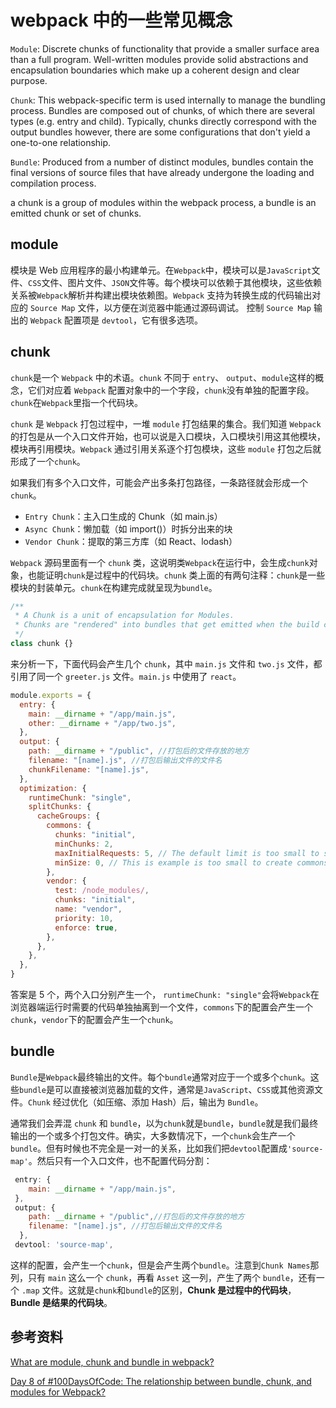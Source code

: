 # webpack 中的一些常见概念

`Module`: Discrete chunks of functionality that provide a smaller surface area than a full program. Well-written modules provide solid abstractions and encapsulation boundaries which make up a coherent design and clear purpose.

`Chunk`: This webpack-specific term is used internally to manage the bundling process. Bundles are composed out of chunks, of which there are several types (e.g. entry and child). Typically, chunks directly correspond with the output bundles however, there are some configurations that don't yield a one-to-one relationship.

`Bundle`: Produced from a number of distinct modules, bundles contain the final versions of source files that have already undergone the loading and compilation process.

a chunk is a group of modules within the webpack process, a bundle is an emitted chunk or set of chunks.

## module

模块是 Web 应用程序的最小构建单元。在`Webpack`中，模块可以是`JavaScript`文件、`CSS`文件、图片文件、`JSON`文件等。每个模块可以依赖于其他模块，这些依赖关系被`Webpack`解析并构建出模块依赖图。`Webpack` 支持为转换生成的代码输出对应的 `Source Map` 文件，以方便在浏览器中能通过源码调试。 控制 `Source Map` 输出的 `Webpack` 配置项是 `devtool`，它有很多选项。

## chunk

`chunk`是一个 `Webpack` 中的术语。`chunk` 不同于 `entry`、 `output`、`module`这样的概念，它们对应着 `Webpack` 配置对象中的一个字段，`chunk`没有单独的配置字段。`chunk`在`Webpack`里指一个代码块。

`chunk` 是 `Webpack` 打包过程中，一堆 `module` 打包结果的集合。我们知道 `Webpack` 的打包是从一个入口文件开始，也可以说是入口模块，入口模块引用这其他模块，模块再引用模块。`Webpack` 通过引用关系逐个打包模块，这些 `module` 打包之后就形成了一个`chunk`。

如果我们有多个入口文件，可能会产出多条打包路径，一条路径就会形成一个 `chunk`。

- `Entry Chunk`：主入口生成的 Chunk（如 main.js）
- `Async Chunk`：懒加载（如 import()）时拆分出来的块
- `Vendor Chunk`：提取的第三方库（如 React、lodash）

`Webpack` 源码里面有一个 `chunk` 类，这说明类`Webpack`在运行中，会生成`chunk`对象，也能证明`chunk`是过程中的代码块。`chunk` 类上面的有两句注释：`chunk`是一些模块的封装单元。`chunk`在构建完成就呈现为`bundle`。

```js
/**
 * A Chunk is a unit of encapsulation for Modules.
 * Chunks are "rendered" into bundles that get emitted when the build completes.
 */
class chunk {}
```

来分析一下，下面代码会产生几个 `chunk`，其中 `main.js` 文件和 `two.js` 文件，都引用了同一个 `greeter.js` 文件。`main.js` 中使用了 `react`。

```js
module.exports = {
  entry: {
    main: __dirname + "/app/main.js",
    other: __dirname + "/app/two.js",
  },
  output: {
    path: __dirname + "/public", //打包后的文件存放的地方
    filename: "[name].js", //打包后输出文件的文件名
    chunkFilename: "[name].js",
  },
  optimization: {
    runtimeChunk: "single",
    splitChunks: {
      cacheGroups: {
        commons: {
          chunks: "initial",
          minChunks: 2,
          maxInitialRequests: 5, // The default limit is too small to showcase the effect
          minSize: 0, // This is example is too small to create commons chunks
        },
        vendor: {
          test: /node_modules/,
          chunks: "initial",
          name: "vendor",
          priority: 10,
          enforce: true,
        },
      },
    },
  },
}
```

答案是 5 个，两个入口分别产生一个， `runtimeChunk: "single"`会将`Webpack`在浏览器端运行时需要的代码单独抽离到一个文件，`commons`下的配置会产生一个`chunk`，`vendor`下的配置会产生一个`chunk`。

## bundle

`Bundle`是`Webpack`最终输出的文件。每个`bundle`通常对应于一个或多个`chunk`。这些`bundle`是可以直接被浏览器加载的文件，通常是`JavaScript`、`CSS`或其他资源文件。`Chunk` 经过优化（如压缩、添加 Hash）后，输出为 `Bundle`。

通常我们会弄混 `chunk` 和 `bundle`，以为`chunk`就是`bundle`，`bundle`就是我们最终输出的一个或多个打包文件。确实，大多数情况下，一个`chunk`会生产一个`bundle`。但有时候也不完全是一对一的关系，比如我们把`devtool`配置成`'source-map'`。然后只有一个入口文件，也不配置代码分割：

```js
 entry: {
    main: __dirname + "/app/main.js",
 },
 output: {
    path: __dirname + "/public",//打包后的文件存放的地方
    filename: "[name].js", //打包后输出文件的文件名
  },
 devtool: 'source-map',
```

这样的配置，会产生一个`chunk`，但是会产生两个`bundle`。注意到`Chunk Names`那列，只有 `main` 这么一个 `chunk`，再看 `Asset` 这一列，产生了两个 `bundle`，还有一个 `.map` 文件。这就是`chunk`和`bundle`的区别，**Chunk 是过程中的代码块**，**Bundle 是结果的代码块**。

## 参考资料

[What are module, chunk and bundle in webpack?](https://stackoverflow.com/questions/42523436/what-are-module-chunk-and-bundle-in-webpack)

[Day 8 of #100DaysOfCode: The relationship between bundle, chunk, and modules for Webpack?](https://dev.to/jenhsuan/day-8-of-100daysofcode-the-relationship-between-bundle-chunk-and-modules-for-webpack-3hni)
